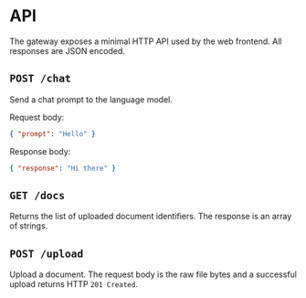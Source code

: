 # API

The gateway exposes a minimal HTTP API used by the web frontend.
All responses are JSON encoded.

## `POST /chat`

Send a chat prompt to the language model.

Request body:

```json
{ "prompt": "Hello" }
```

Response body:

```json
{ "response": "Hi there" }
```

## `GET /docs`

Returns the list of uploaded document identifiers.
The response is an array of strings.

## `POST /upload`

Upload a document. The request body is the raw file bytes and a successful
upload returns HTTP `201 Created`.
